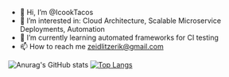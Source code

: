 - 👋 Hi, I’m @IcookTacos
- 👀 I’m interested in: Cloud Architecture, Scalable Microservice Deployments, Automation
- 🌱 I’m currently learning automated frameworks for CI testing
- 📫 How to reach me zeidlitzerik@gmail.com

<!---
IcookTacos/IcookTacos is a ✨ special ✨ repository because its `README.md` (this file) appears on your GitHub profile.
You can click the Preview link to take a look at your changes.
--->

![Anurag's GitHub stats](https://github-readme-stats.vercel.app/api?username=IcookTacos&show_icons=true&theme=radical)
[![Top Langs](https://github-readme-stats.vercel.app/api/top-langs/?username=IcookTacos&layout=compact)](https://github.com/anuraghazra/github-readme-stats)
